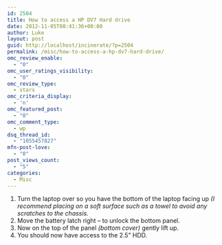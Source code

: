 ```yaml
---
id: 2504
title: How to access a HP DV7 Hard drive
date: 2012-11-05T08:41:36+00:00
author: Luke
layout: post
guid: http://localhost/incinerate/?p=2504
permalink: /misc/how-to-access-a-hp-dv7-hard-drive/
omc_review_enable:
  - "0"
omc_user_ratings_visibility:
  - "0"
omc_review_type:
  - stars
omc_criteria_display:
  - 'n'
omc_featured_post:
  - "0"
omc_comment_type:
  - wp
dsq_thread_id:
  - "1055457827"
mfn-post-love:
  - "0"
post_views_count:
  - "5"
categories:
  - Misc
---
```

  1. Turn the laptop over so you have the bottom of the laptop facing up _(I recommend placing on a soft surface such as a towel to avoid any scratches to the chassis._
  2. Move the battery latch right – to unlock the bottom panel.
  3. Now on the top of the panel _(bottom cover)_ gently lift up.
  4. You should now have access to the 2.5” HDD.